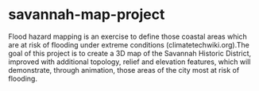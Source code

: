 # savannah-map-project
Flood hazard mapping is an exercise to define those coastal areas which are at risk of flooding under extreme conditions (climatetechwiki.org).The goal of this project is to create a 3D map of the Savannah Historic District, improved with additional topology, relief and elevation features, which will demonstrate, through animation, those areas of the city most at risk of flooding. 
